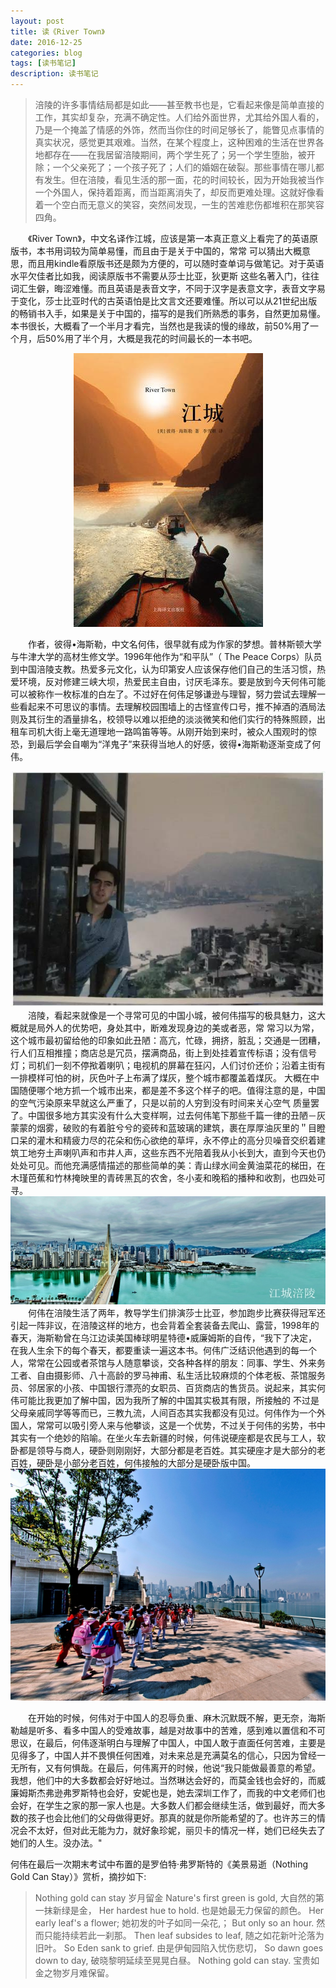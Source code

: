 ```yaml
---
layout: post
title: 读《River Town》
date: 2016-12-25
categories: blog
tags: [读书笔记]
description: 读书笔记
---
```


> 涪陵的许多事情结局都是如此——甚至教书也是，它看起来像是简单直接的工作，其实却复杂，充满不确定性。人们给外面世界，尤其给外国人看的，乃是一个掩盖了情感的外饰，然而当你住的时间足够长了，能瞥见点事情的真实状况，感觉更其艰难。当然，在某个程度上，这种困难的生活在世界各地都存在——在我居留涪陵期间，两个学生死了；另一个学生堕胎，被开除；一个父亲死了；一个孩子死了；人们的婚姻在破裂。那些事情在哪儿都有发生。但在涪陵，看见生活的那一面，花的时间较长，因为开始我被当作一个外国人，保持着距离，而当距离消失了，却反而更难处理。这就好像看着一个空白而无意义的笑容，突然间发现，一生的苦难悲伤都堆积在那笑容四角。


&emsp;&emsp;《River Town》，中文名译作江城，应该是第一本真正意义上看完了的英语原版书，本书用词较为简单易懂，而且由于是关于中国的，常常
可以猜出大概意思，而且用kindle看原版书还是颇为方便的，可以随时查单词与做笔记。对于英语水平欠佳者比如我，阅读原版书不需要从莎士比亚，狄更斯
这些名著入门，往往词汇生僻，晦涩难懂。而且英语是表音文字，不同于汉字是表意文字，表音文字易于变化，莎士比亚时代的古英语怕是比文言文还要难懂。所以可以从21世纪出版的畅销书入手，如果是关于中国的，描写的是我们所熟悉的事务，自然更加易懂。本书很长，大概看了一个半月才看完，当然也是我读的慢的缘故，前50%用了一个月，后50%用了半个月，大概是我花的时间最长的一本书吧。    

<center><img src="https://raw.githubusercontent.com/whuhan2013/ImageRepertory/master/blog/blog22.jpg"></center>  

&emsp;&emsp;作者，彼得•海斯勒，中文名何伟，很早就有成为作家的梦想。普林斯顿大学与牛津大学的高材生修文学。1996年他作为“和平队”（ The Peace Corps）队员到中国涪陵支教。热爱多元文化，认为印第安人应该保存他们自己的生活习惯，热爱环境，反对修建三峡大坝，热爱民主自由，讨厌毛泽东。要是放到今天何伟可能可以被称作一枚标准的白左了。不过好在何伟足够谦逊与理智，努力尝试去理解一些看起来不可思议的事情。去理解校园围墙上的古怪宣传口号，推不掉酒的酒局法则及其衍生的酒量排名，校领导以难以拒绝的淡淡微笑和他们实行的特殊照顾，出租车司机大街上毫无道理地一路鸣笛等等。从刚开始到来时，被众人围观时的惊恐，到最后学会自嘲为“洋鬼子”来获得当地人的好感，彼得•海斯勒逐渐变成了何伟。

<center><img src="https://raw.githubusercontent.com/whuhan2013/ImageRepertory/master/blog/blog23.jpg"></center>  
&emsp;&emsp;涪陵，看起来就像是一个寻常可见的中国小城，被何伟描写的极具魅力，这大概就是局外人的优势吧，身处其中，断难发现身边的美或者恶，常
常习以为常，这个城市最初留给他的印象如此丑陋：高亢，忙碌，拥挤，脏乱；交通是一团糟，行人们互相推撞；商店总是冗员，摆满商品，街上到处挂着宣传标语；没有信号灯；司机们一刻不停揿着喇叭；电视机的屏幕在狂闪，人们讨价还价；沿着主街有一排模样可怕的树，灰色叶子上布满了煤灰，整个城市都覆盖着煤灰。
大概在中国随便哪个地方抓一个城市出来，都是差不多这个样子的吧。值得注意的是，中国的空气污染原来早就这么严重了，只是以前的人穷到没有时间来关心空气
质量罢了。中国很多地方其实没有什么大变样啊，过去何伟笔下那些千篇一律的丑陋－灰蒙蒙的烟雾，破败的有着脏兮兮的瓷砖和蓝玻璃的建筑，裹在厚厚油灰里的＂目瞪口呆的灌木和精疲力尽的花朵和伤心欲绝的草坪，永不停止的高分贝噪音交织着建筑工地夯土声喇叭声和市井人声，这些东西不光陪着我从小长到大，直到今天也仍处处可见。而他充满感情描述的那些简单的美：青山绿水间金黄油菜花的梯田，在木瑾芭蕉和竹林掩映里的青砖黑瓦的农舍，冬小麦和晚稻的播种和收割，也四处可寻。     

<center><img src="https://raw.githubusercontent.com/whuhan2013/ImageRepertory/master/blog/blog25.jpg"></center> 
&emsp;&emsp;何伟在涪陵生活了两年，教导学生们排演莎士比亚，参加跑步比赛获得冠军还引起一阵非议，在涪陵这样的地方，也会背着全套装备去爬山、露营，1998年的春天，海斯勒曾在乌江边读美国棒球明星特德•威廉姆斯的自传，“我下了决定，在我人生余下的每个春天，都要重读一遍这本书。何伟广泛结识他遇到的每一个人，常常在公园或者茶馆与人随意攀谈，交各种各样的朋友：同事、学生、外来务工者、自由摄影师、八十高龄的罗马神甫、私生活比较麻烦的个体老板、茶馆服务员、邻居家的小孩、中国银行漂亮的女职员、百货商店的售货员。说起来，其实何伟可能比我更加了解中国，因为我所了解的中国其实极其有限，所接触的
不过是父母亲戚同学等等而已，三教九流，人间百态其实我都没有见过。何伟作为一个外国人，常常可以吸引旁人来与他攀谈，这是一个优势，不过关于何伟的劣势，书中其实有一个绝妙的陷喻。在坐火车去新疆的时候，何伟说硬座都是农民与工人，软卧都是领导与商人，硬卧则刚刚好，大部分都是老百姓。其实硬座才是大部分的老百姓，硬卧是小部分老百姓，何伟接触的大部分是硬卧版中国。

<center><img src="https://raw.githubusercontent.com/whuhan2013/ImageRepertory/master/blog/blog24.jpg"></center> 

&emsp;&emsp;在开始的时候，何伟对于中国人的忍辱负重、麻木沉默既不解，更无奈，海斯勒越是听多、看多中国人的受难故事，越是对故事中的苦难，感到难以置信和不可思议，在最后，何伟逐渐明白与理解了中国人，中国人敢于直面任何苦难，主要是见得多了，中国人并不畏惧任何困难，对未来总是充满莫名的信心，只因为曾经一无所有，又有何惧哉。在最后，何伟离开的时候，他说“我只能做最善意的希望。我想，他们中的大多数都会好好地过。当然琳达会好的，而莫金钱也会好的，而威廉姆斯杰弗逊弗罗斯特也会好，安妮也是，她去深圳工作了，而我的中文老师们也会好，在学生之家的那一家人也是。大多数人们都会继续生活，做到最好，而大多数的孩子也会比他们的父母做得更好。那真的就是你所能希望的了。也许苏三的情况会不太好，但对此无能为力，就好象珍妮，丽贝卡的情况一样，她们已经失去了她们的人生。没办法。"      

何伟在最后一次期末考试中布置的是罗伯特·弗罗斯特的《美景易逝（Nothing Gold Can Stay）》赏析，摘抄如下:      

> Nothing gold can stay 岁月留金
> Nature's first green is gold, 大自然的第一抹新绿是金，
> Her hardest hue to hold. 也是她最无力保留的颜色。
> Her early leaf's a flower; 她初发的叶子如同一朵花,；
> But only so an hour. 然而只能持续若此一刹那。
> Then leaf subsides to leaf, 随之如花新叶沦落为旧叶。
> So Eden sank to grief. 由是伊甸园陷入忧伤悲切，
> So dawn goes down to day, 破晓黎明延续至晃晃白昼。
> Nothing gold can stay. 宝贵如金之物岁月难保留。